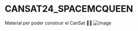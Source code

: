 # CANSAT24_SPACEMCQUEEN
Material per poder construir el CanSat
🧑‍🏭
![image](https://github.com/BalafiaMaker/CANSAT24_SPACEMCQUEEN/assets/168301683/cdce24e2-c19c-4fc7-8020-fc9d015f5dd9)
